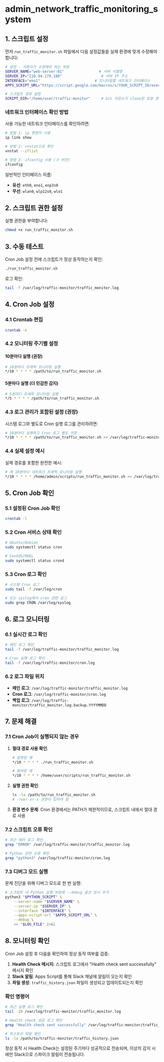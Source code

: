 # admin_network_traffic_monitoring_system


## 1. 스크립트 설정

먼저 `run_traffic_monitor.sh` 파일에서 다음 설정값들을 실제 환경에 맞게 수정해야 합니다:

```bash
# 설정 - 사용자가 수정해야 하는 부분
SERVER_NAME="web-server-01"                # 서버 식별명
SERVER_IP="210.94.179.180"                  # 서버 IP 주소
INTERFACE="eno1"                         # 모니터링할 네트워크 인터페이스
APPS_SCRIPT_URL="https://script.google.com/macros/s/YOUR_SCRIPT_ID/exec"  # Apps Script URL

# 스크립트 경로 설정
SCRIPT_DIR="/home/user/traffic-monitor"     # Git 저장소가 clone된 로컬 경로
```

### 네트워크 인터페이스 확인 방법

사용 가능한 네트워크 인터페이스를 확인하려면:

```bash
# 방법 1: ip 명령어 사용
ip link show

# 방법 2: vnstat으로 확인
vnstat --iflist

# 방법 3: ifconfig 사용 (구 버전)
ifconfig
```

일반적인 인터페이스 이름:
- **유선**: `eth0`, `eno1`, `enp3s0`
- **무선**: `wlan0`, `wlp12s0`, `wlo1`

## 2. 스크립트 권한 설정

실행 권한을 부여합니다:

```bash
chmod +x run_traffic_monitor.sh
```

## 3. 수동 테스트

Cron Job 설정 전에 스크립트가 정상 동작하는지 확인:

```bash
./run_traffic_monitor.sh
```

로그 확인:

```bash
tail -f /var/log/traffic-monitor/traffic_monitor.log
```

## 4. Cron Job 설정

### 4.1 Crontab 편집

```bash
crontab -e
```

### 4.2 모니터링 주기별 설정

#### 10분마다 실행 (권장)

```bash
# 10분마다 트래픽 모니터링 실행
*/10 * * * * /path/to/run_traffic_monitor.sh
```

#### 5분마다 실행 (더 민감한 감지)

```bash
# 5분마다 트래픽 모니터링 실행
*/5 * * * * /path/to/run_traffic_monitor.sh
```

### 4.3 로그 관리가 포함된 설정 (권장)

시스템 로그와 별도로 Cron 실행 로그를 관리하려면:

```bash
# 10분마다 실행하고 Cron 로그 별도 저장
*/10 * * * * /path/to/run_traffic_monitor.sh >> /var/log/traffic-monitor/cron.log 2>&1
```

### 4.4 실제 설정 예시

실제 경로를 포함한 완전한 예시:

```bash
# 매 10분마다 네트워크 트래픽 모니터링 실행
*/10 * * * * /home/admin/scripts/run_traffic_monitor.sh >> /var/log/traffic-monitor/cron.log 2>&1
```

## 5. Cron Job 확인

### 5.1 설정된 Cron Job 확인

```bash
crontab -l
```

### 5.2 Cron 서비스 상태 확인

```bash
# Ubuntu/Debian
sudo systemctl status cron

# CentOS/RHEL
sudo systemctl status crond
```

### 5.3 Cron 로그 확인

```bash
# 시스템 Cron 로그
sudo tail -f /var/log/cron

# 또는 syslog에서 cron 관련 로그
sudo grep CRON /var/log/syslog
```

## 6. 로그 모니터링

### 6.1 실시간 로그 확인

```bash
# 메인 로그 확인
tail -f /var/log/traffic-monitor/traffic_monitor.log

# Cron 실행 로그 확인
tail -f /var/log/traffic-monitor/cron.log
```

### 6.2 로그 파일 위치

- **메인 로그**: `/var/log/traffic-monitor/traffic_monitor.log`
- **Cron 로그**: `/var/log/traffic-monitor/cron.log`
- **백업 로그**: `/var/log/traffic-monitor/traffic_monitor.log.backup.YYYYMMDD`

## 7. 문제 해결

### 7.1 Cron Job이 실행되지 않는 경우

1. **절대 경로 사용 확인**:
   ```bash
   # 잘못된 예
   */10 * * * * ./run_traffic_monitor.sh
   
   # 올바른 예
   */10 * * * * /home/user/scripts/run_traffic_monitor.sh
   ```

2. **실행 권한 확인**:
   ```bash
   ls -la /path/to/run_traffic_monitor.sh
   # -rwxr-xr-x 권한이 있어야 함
   ```

3. **환경 변수 문제**:
   Cron 환경에서는 PATH가 제한적이므로, 스크립트 내에서 절대 경로 사용

### 7.2 스크립트 오류 확인

```bash
# 최근 에러 로그 확인
grep "ERROR" /var/log/traffic-monitor/traffic_monitor.log

# Python 관련 오류 확인
grep "python3" /var/log/traffic-monitor/cron.log
```

### 7.3 디버그 모드 실행

문제 진단을 위해 디버그 모드로 한 번 실행:

```bash
# 스크립트 내 Python 실행 부분에 --debug 옵션 임시 추가
python3 "$PYTHON_SCRIPT" \
    --server-name "$SERVER_NAME" \
    --server-ip "$SERVER_IP" \
    --interface "$INTERFACE" \
    --apps-script-url "$APPS_SCRIPT_URL" \
    --debug \
    >> "$LOG_FILE" 2>&1
```

## 8. 모니터링 확인

Cron Job 설정 후 다음을 확인하여 정상 동작 여부를 검증:

1. **Health Check 메시지**: 스크립트 로그에서 "Health check sent successfully" 메시지 확인
2. **Slack 알림**: Apps Script를 통해 Slack 채널에 알림이 오는지 확인
3. **파일 생성**: `traffic_history.json` 파일이 생성되고 업데이트되는지 확인

### 확인 명령어

```bash
# 최근 실행 로그 확인
tail -20 /var/log/traffic-monitor/traffic_monitor.log

# Health check 성공 로그 확인
grep "Health check sent successfully" /var/log/traffic-monitor/traffic_monitor.log

# 히스토리 파일 확인
ls -la /path/to/traffic-monitor/traffic_history.json
```

정상 동작 시 Health Check는 설정된 주기마다 성공적으로 전송되며, 이상치 감지 시에만 Slack으로 스파이크 알림이 전송됩니다.
